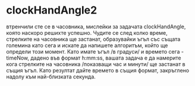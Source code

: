 # clockHandAngle2
втренчили сте се в часовника, мислейки за задачата clockHandAngle, която наскоро решихте успешно. Чудите се след колко време, стрелките на часовника ще застанат, образувайки ъгъл със същата големина като сега и искате да напишете алгоритъм, който ще определи този момент.
Като имате ъгъл /в градуси/ и времето сега - timeNow, дадено във формат h:mm:ss, вашата задача е да намерите кога стрелките на часовника /показващи час и минути/ ще застанат в същия ъгъл. 
Като резултат дайте времето в същия формат, закръглено надолу към най-близката секунда.
